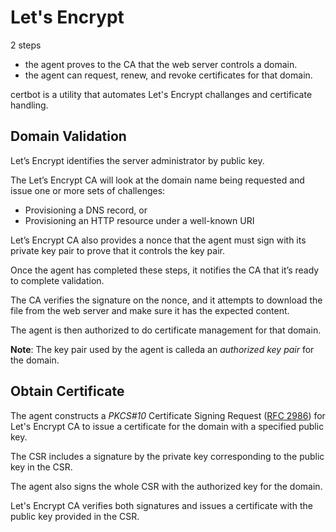 # Let's Encrypt

2 steps

- the agent proves to the CA that the web server controls a domain.
- the agent can request, renew, and revoke certificates for that domain.

certbot is a utility that automates Let's Encrypt challanges and certificate handling.

## Domain Validation

Let’s Encrypt identifies the server administrator by public key.

The Let’s Encrypt CA will look at the domain name being requested and issue one or more sets of challenges:

- Provisioning a DNS record, or
- Provisioning an HTTP resource under a well-known URI

Let’s Encrypt CA also provides a nonce that the agent must sign with its private key pair to prove that it controls the key pair.

 Once the agent has completed these steps, it notifies the CA that it’s ready to complete validation.

 The CA verifies the signature on the nonce, and it attempts to download the file from the web server and make sure it has the expected content.

 The agent is then authorized to do certificate management for that domain.

 **Note**: The key pair used by the agent is calleda an *authorized key pair* for the domain.

## Obtain Certificate

The agent constructs a *PKCS#10* Certificate Signing Request ([RFC 2986](https://www.rfc-editor.org/rfc/rfc2986)) for Let's Encrypt CA to issue a certificate for the domain with a specified public key.

The CSR includes a signature by the private key corresponding to the public key in the CSR.

The agent also signs the whole CSR with the authorized key for the domain.

Let's Encrypt CA verifies both signatures and issues a certificate with the public key provided in the CSR.
